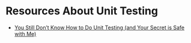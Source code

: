 # Resources About Unit Testing
- [You Still Don’t Know How to Do Unit Testing (and Your Secret is Safe with Me)](https://web.archive.org/web/20210122134731/https://stackify.com/unit-testing-basics-best-practices/)
